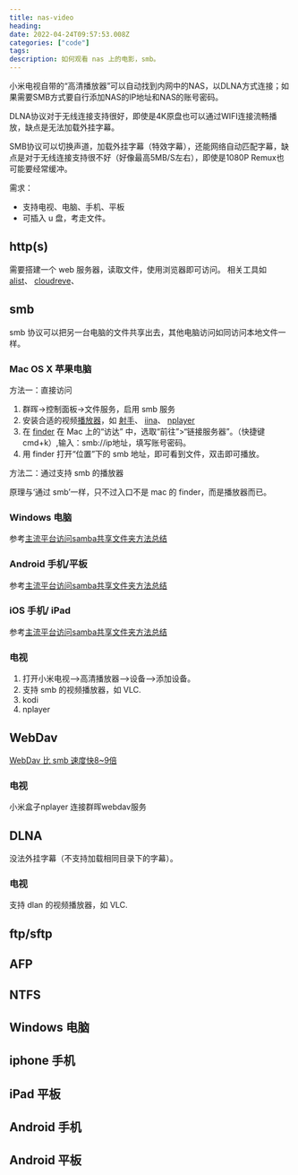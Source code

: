 ```yaml
---
title: nas-video 
heading:
date: 2022-04-24T09:57:53.008Z
categories: ["code"]
tags: 
description: 如何观看 nas 上的电影，smb。
---
```


小米电视自带的“高清播放器”可以自动找到内网中的NAS，以DLNA方式连接；如果需要SMB方式要自行添加NAS的IP地址和NAS的账号密码。

DLNA协议对于无线连接支持很好，即使是4K原盘也可以通过WIFI连接流畅播放，缺点是无法加载外挂字幕。

SMB协议可以切换声道，加载外挂字幕（特效字幕），还能网络自动匹配字幕，缺点是对于无线连接支持很不好（好像最高5MB/S左右），即使是1080P Remux也可能要经常缓冲。

需求：
- 支持电视、电脑、手机、平板
- 可插入 u 盘，考走文件。


## http(s)

需要搭建一个 web 服务器，读取文件，使用浏览器即可访问。
相关工具如 [alist](https://github.com/Xhofe/alist/blob/v2/README_cn.md)、 [cloudreve](https://github.com/cloudreve/Cloudreve)、 

## smb 

smb 协议可以把另一台电脑的文件共享出去，其他电脑访问如同访问本地文件一样。

### Mac OS X 苹果电脑
方法一：直接访问
1. 群晖->控制面板->文件服务，启用 smb 服务
2. 安装合适的视频[播放器](https://www.yinxiang.com/everhub/note/5c17a619-ad6a-4d82-8a5d-1fa1d4d647b2)，如 [射手](https://www.splayer.org/)、 [iina](https://github.com/iina/iina)、 [nplayer](https://apps.apple.com/cn/app/nplayer/id1451273814)
3. 在 [finder](https://support.apple.com/zh-cn/guide/mac-help/mchlp1236/mac) 在 Mac 上的“访达” 中，选取“前往”>“链接服务器”。（快捷键 cmd+k）,输入：smb://ip地址，填写账号密码。
4. 用 finder 打开“位置”下的 smb 地址，即可看到文件，双击即可播放。

方法二：通过支持 smb 的播放器

原理与‘通过 smb’一样，只不过入口不是 mac 的 finder，而是播放器而已。


### Windows 电脑
参考[主流平台访问samba共享文件夹方法总结](https://github.com/wupanhao/wupanhao.github.io/issues/1)

### Android 手机/平板
参考[主流平台访问samba共享文件夹方法总结](https://github.com/wupanhao/wupanhao.github.io/issues/1)

### iOS 手机/ iPad
参考[主流平台访问samba共享文件夹方法总结](https://github.com/wupanhao/wupanhao.github.io/issues/1)

### 电视

1. 打开小米电视–>高清播放器–>设备–>添加设备。
2. 支持 smb 的视频播放器，如 VLC.
3. kodi
4. nplayer
 


## WebDav

[WebDav 比 smb 速度快8~9倍](https://serverdiary.com/featured/webdav-vs-samba-cifs-file-system-write-and-read-speed-test/)

### 电视

小米盒子nplayer 连接群晖webdav服务



## DLNA
没法外挂字幕（不支持加载相同目录下的字幕）。

### 电视
支持 dlan 的视频播放器，如 VLC.


## ftp/sftp

## AFP

## NTFS 













## Windows 电脑

## iphone 手机

## iPad 平板


## Android 手机

## Android 平板










